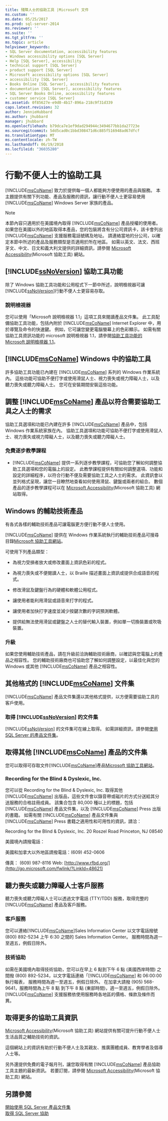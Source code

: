 ```yaml
---
title: 殘障人士的協助工具 |Microsoft 文件
ms.custom: ''
ms.date: 05/25/2017
ms.prod: sql-server-2014
ms.reviewer: ''
ms.suite: ''
ms.tgt_pltfrm: ''
ms.topic: article
helpviewer_keywords:
- SQL Server documentation, accessibility features
- Windows accessibility options [SQL Server]
- Help [SQL Server], accessibility
- technical support [SQL Server]
- product support [SQL Server]
- Microsoft accessibility options [SQL Server]
- accessibility [SQL Server]
- Books Online [SQL Server], accessibility features
- documentation [SQL Server], accessibility features
- SQL Server Books Online, accessibility features
- customer service [SQL Server]
ms.assetid: 0f85627e-e9d0-4b17-896a-218c9f31d339
caps.latest.revision: 32
author: JennieHubbard
ms.author: jhubbard
manager: jhubbard
ms.openlocfilehash: b79dca7e1ef9dad294944c3494677bb1da27723e
ms.sourcegitcommit: 5dd5cad0c1bbd308471d6c885f516948ad67dfcf
ms.translationtype: MT
ms.contentlocale: zh-TW
ms.lasthandoff: 06/19/2018
ms.locfileid: "36035280"
---
```

# <a name="accessibility-for-people-with-disabilities"></a>行動不便人士的協助工具
  [!INCLUDE[msCoName](../includes/msconame-md.md)] 致力於提供每一個人都能夠方便使用的產品與服務。 本主題提供有關下列功能、產品及服務的資訊，讓行動不便人士更容易使用 [!INCLUDE[msCoName](../includes/msconame-md.md)] Windows Server 家族的產品。  
  
> [!NOTE]  
>  本節內容只適用於在美國境內取得 [!INCLUDE[msCoName](../includes/msconame-md.md)] 產品授權的使用者。 如果您在美國以外的地區取得本產品，您的包裝將含有分公司資訊卡，該卡會列出 [!INCLUDE[msCoName](../includes/msconame-md.md)] 支援服務電話號碼及地址。 請連絡當地的分公司，以確定本節中所述的產品及服務類型是否適用於所在地區。 如需以英文、法文、西班牙文、中文、日文和義大利文提供的詳細資訊，請參閱 [Microsoft Accessibility](http://go.microsoft.com/fwlink/?LinkID=8287)(Microsoft 協助工具) 網站。  
  
## <a name="includessnoversionincludesssnoversion-mdmd-accessibility-features"></a>[!INCLUDE[ssNoVersion](../includes/ssnoversion-md.md)] 協助工具功能  
 除了 Windows 協助工具功能和公用程式下一節中所述，說明檢視器可讓[!INCLUDE[ssNoVersion](../includes/ssnoversion-md.md)]行動不便人士更容易存取。  
  
### <a name="the-help-viewer"></a>說明檢視器  
 您可以使用「Microsoft 說明檢視器 1.1」這項工具來閱讀產品文件集。 此工具配備協助工具功能，包括內附於 [!INCLUDE[msCoName](../includes/msconame-md.md)] Internet Explorer 中，用於導覽及命令的快速鍵。 例如，它可讓您變更電腦螢幕上的色彩顯示。 如需有關協助工具資訊功能的 microsoft 說明檢視器 1.1，請參閱[協助工具功能的 Microsoft 說明檢視器 1.1](http://go.microsoft.com/fwlink/?LinkID=220144)。  
  
## <a name="accessibility-in-includemsconameincludesmsconame-mdmd-windows"></a>[!INCLUDE[msCoName](../includes/msconame-md.md)] Windows 中的協助工具  
 許多協助工具功能已內建在 [!INCLUDE[msCoName](../includes/msconame-md.md)] 系列的 Windows 作業系統內。 這些功能可協助不便打字或使用滑鼠人士、視力喪失或視力障礙人士，以及聽力喪失或聽力障礙人士。 您可在安裝期間安裝這些功能。  
  
## <a name="adjusting-includemsconameincludesmsconame-mdmd-products-for-people-with-accessibility-needs"></a>調整 [!INCLUDE[msCoName](../includes/msconame-md.md)] 產品以符合需要協助工具之人士的需求  
 協助工具選項和功能已內建在許多 [!INCLUDE[msCoName](../includes/msconame-md.md)] 產品中，包括 Windows 作業系統家族在內。 協助工具選項和功能可協助不便打字或使用滑鼠人士、視力喪失或視力障礙人士，以及聽力喪失或聽力障礙人士。  
  
### <a name="free-step-by-step-tutorials"></a>免費逐步教學課程  
  
-   [!INCLUDE[msCoName](../includes/msconame-md.md)] 提供一系列逐步教學課程，可協助您了解如何調整協助工具選項和您的電腦上的設定。 此教學課程提供有關如何調整選項、功能和設定的詳細程序，以符合行動不便及需要協助工具之人士的需求。 此資訊會以並列格式呈現，讓您一目瞭然地查看如何使用滑鼠、鍵盤或兩者的組合。 數個產品的逐步教學課程可以在 [Microsoft Accessibility](http://go.microsoft.com/fwlink/?LinkID=67163)(Microsoft 協助工具) 網站取得。  
  
## <a name="assistive-technology-products-for-windows"></a>Windows 的輔助技術產品  
 有各式各樣的輔助技術產品可讓電腦更方便行動不便人士使用。  
  
 [!INCLUDE[msCoName](../includes/msconame-md.md)] 提供在 Windows 作業系統執行的輔助技術產品可搜尋目錄[Microsoft 協助工具網站](http://go.microsoft.com/fwlink/?LinkID=67166)。  
  
 可使用下列產品類型：  
  
-   為視力受損者放大或修改畫面上資訊色彩的程式。  
  
-   為視力喪失或不便閱讀人士，以 Braille 描述畫面上資訊或提供合成語音的程式。  
  
-   修改滑鼠及鍵盤行為的硬體和軟體公用程式。  
  
-   讓使用者能利用滑鼠或語音來打字的程式。  
  
-   讓使用者加快打字速度並減少按鍵次數的字詞預測軟體。  
  
-   提供給無法使用滑鼠或鍵盤之人士的替代輸入裝置，例如單一切換裝置或吹吸裝置。  
  
### <a name="upgrading"></a>升級  
 如果您使用輔助技術產品，請在升級前洽詢輔助技術廠商，以確認與您電腦上的產品之相容性。 您的輔助技術廠商也可協助您了解如何調整設定，以最佳化與您的 Windows 或其他 [!INCLUDE[msCoName](../includes/msconame-md.md)] 產品之相容性。  
  
## <a name="includemsconameincludesmsconame-mdmd-documentation-in-alternative-formats"></a>其他格式的 [!INCLUDE[msCoName](../includes/msconame-md.md)] 文件集  
 [!INCLUDE[msCoName](../includes/msconame-md.md)] 產品文件集還以其他格式提供，以方便需要協助工具的客戶使用。  
  
### <a name="obtaining-documentation-for-includessnoversionincludesssnoversion-mdmd"></a>取得 [!INCLUDE[ssNoVersion](../includes/ssnoversion-md.md)] 的文件集  
 [!INCLUDE[ssNoVersion](../includes/ssnoversion-md.md)] 的文件集可在線上取得。 如需詳細資訊，請參閱[使用 SQL Server 的產品文件集](../2014-toc/books-online-for-sql-server-2014.md)。  
  
## <a name="obtaining-documentation-for-additional-includemsconameincludesmsconame-mdmd-products"></a>取得其他 [!INCLUDE[msCoName](../includes/msconame-md.md)] 產品的文件集  
 您可以取得可存取文件[!INCLUDE[msCoName](../includes/msconame-md.md)]產品[Microsoft 協助工具網站](http://go.microsoft.com/fwlink/?LinkID=67164)。  
  
### <a name="recording-for-the-blind--dyslexic-inc"></a>Recording for the Blind & Dyslexic, Inc.  
 您可以從 Recording for the Blind & Dyslexic, Inc. 取得其他 [!INCLUDE[msCoName](../includes/msconame-md.md)] 出版品，這些文件會以錄音帶或磁片的方式分送給其分送服務的合格註冊成員。 該集合包含 80,000 種以上的標題，包括 [!INCLUDE[msCoName](../includes/msconame-md.md)] 產品文件集，以及 [!INCLUDE[msCoName](../includes/msconame-md.md)] Press 出版的書籍。 如需有關 [!INCLUDE[msCoName](../includes/msconame-md.md)] 產品文件集與 [!INCLUDE[msCoName](../includes/msconame-md.md)] Press 書籍之適用性和可用性的資訊，請洽：  
  
 Recording for the Blind & Dyslexic, Inc. 20 Roszel Road Princeton, NJ 08540  
  
 美國境內請撥電話：  
  
 美國和加拿大以外地區請撥電話：(609) 452-0606  
  
 傳真： (609) 987-8116 Web: [http://www.rfbd.org/](http://go.microsoft.com/fwlink/?LinkId=48621)  
  
## <a name="customer-service-for-people-who-are-deaf-or-hard-of-hearing"></a>聽力喪失或聽力障礙人士客戶服務  
 聽力喪失或聽力障礙人士可以透過文字電話 (TTY/TDD) 服務，取得完整的 [!INCLUDE[msCoName](../includes/msconame-md.md)] 產品及客戶服務。  
  
### <a name="customer-service"></a>客戶服務  
 您可以連絡[!INCLUDE[msCoName](../includes/msconame-md.md)]Sales Information Center 以文字電話撥號 (800) 892-5234 上午 6:30 之間的 Sales Information Center。 服務時間為週一至週五，例假日除外。  
  
### <a name="technical-help"></a>技術協助  
 如需在美國境內取得技術協助，您可以在早上 6 點到下午 6 點 (美國西岸時間) 之間撥 (800) 892-5234，以文字電話連絡「[!INCLUDE[msCoName](../includes/msconame-md.md)]  和 06:00:00 執行報表， 服務時間為週一至週五，例假日除外。 在加拿大請撥 (905) 568-9641，服務時間為上午 8 點 到下午 8 點 (東部時間)，週一至週五，例假日除外。 [!INCLUDE[msCoName](../includes/msconame-md.md)] 支援服務依使用服務時各地區的價格、條款及條件而異。  
  
## <a name="getting-more-accessibility-information"></a>取得更多的協助工具資訊  
 [Microsoft Accessibility](http://go.microsoft.com/fwlink/?LinkID=8287)(Microsoft 協助工具) 網站提供有關可提升行動不便人士生活品質之輔助技術的資訊。  
  
 這個網站上的資訊有助於行動不便人士及其親友、推廣團體成員、教育學者及倡導人士等。  
  
 另外還提供免費的電子報月刊，讓您取得有關 [!INCLUDE[msCoName](../includes/msconame-md.md)] 產品協助工具主題的最新資訊。 若要訂閱，請參閱 [Microsoft Accessibility](http://go.microsoft.com/fwlink/?LinkID=8287)(Microsoft 協助工具) 網站。  
  
## <a name="see-also"></a>另請參閱  
 [開始使用 SQL Server 產品文件集](../2014-toc/books-online-for-sql-server-2014.md)   
 [取得 SQL Server 協助](getting-sql-server-assistance.md)  
  
  
